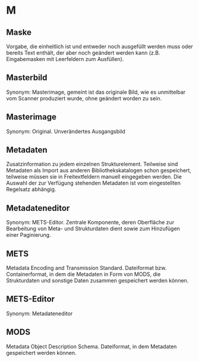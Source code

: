 # M

## Maske

Vorgabe, die einheitlich ist und entweder noch ausgefüllt werden muss oder bereits Text enthält, der aber noch geändert werden kann \(z.B. Eingabemasken mit Leerfeldern zum Ausfüllen\).

## Masterbild

Synonym: Masterimage, gemeint ist das originale Bild, wie es unmittelbar vom Scanner produziert wurde, ohne geändert worden zu sein.

## Masterimage

Synonym: Original. Unverändertes Ausgangsbild

## Metadaten

Zusatzinformation zu jedem einzelnen Strukturelement. Teilweise sind Metadaten als Import aus anderen Bibliothekskatalogen schon gespeichert, teilweise müssen sie in Freitextfeldern manuell eingegeben werden. Die Auswahl der zur Verfügung stehenden Metadaten ist vom eingestellten Regelsatz abhängig.

## Metadateneditor

Synonym: METS-Editor. Zentrale Komponente, deren Oberfläche zur Bearbeitung von Meta- und Strukturdaten dient sowie zum Hinzufügen einer Paginierung.

## METS

Metadata Encoding and Transmission Standard. Dateiformat bzw. Containerformat, in dem die Metadaten in Form von MODS, die Strukturdaten und sonstige Daten zusammen gespeichert werden können.

## METS-Editor

Synonym: Metadateneditor

## MODS

Metadata  Object Description Schema. Dateiformat, in dem Metadaten gespeichert werden können.


